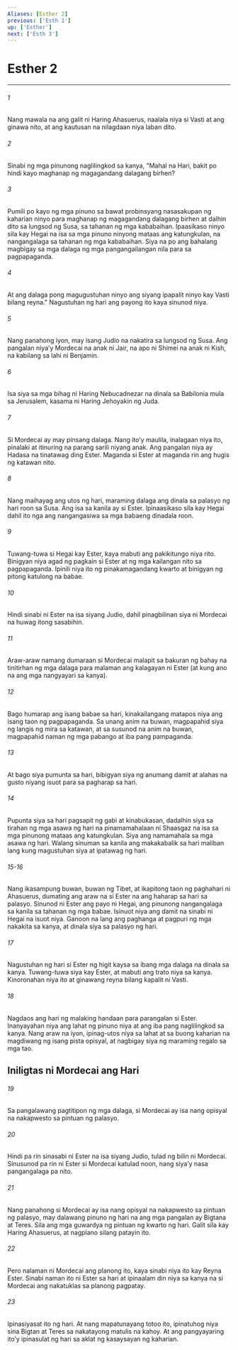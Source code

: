 ```yaml
---
Aliases: [Esther 2]
previous: ['Esth 1']
up: ['Esther']
next: ['Esth 3']
---
```

# Esther 2

***


###### 1 


Nang mawala na ang galit ni Haring Ahasuerus, naalala niya si Vasti at ang ginawa nito, at ang kautusan na nilagdaan niya laban dito. 


###### 2 


Sinabi ng mga pinunong naglilingkod sa kanya, "Mahal na Hari, bakit po hindi kayo maghanap ng magagandang dalagang birhen? 


###### 3 


Pumili po kayo ng mga pinuno sa bawat probinsyang nasasakupan ng kaharian ninyo para maghanap ng magagandang dalagang birhen at dalhin dito sa lungsod ng Susa, sa tahanan ng mga kababaihan. Ipaasikaso ninyo sila kay Hegai na isa sa mga pinuno ninyong mataas ang katungkulan, na nangangalaga sa tahanan ng mga kababaihan. Siya na po ang bahalang magbigay sa mga dalaga ng mga pangangailangan nila para sa pagpapaganda. 


###### 4 


At ang dalaga pong magugustuhan ninyo ang siyang ipapalit ninyo kay Vasti bilang reyna." Nagustuhan ng hari ang payong ito kaya sinunod niya. 


###### 5 


Nang panahong iyon, may isang Judio na nakatira sa lungsod ng Susa. Ang pangalan niyaʼy Mordecai na anak ni Jair, na apo ni Shimei na anak ni Kish, na kabilang sa lahi ni Benjamin. 


###### 6 


Isa siya sa mga bihag ni Haring Nebucadnezar na dinala sa Babilonia mula sa Jerusalem, kasama ni Haring Jehoyakin ng Juda. 


###### 7 


Si Mordecai ay may pinsang dalaga. Nang itoʼy maulila, inalagaan niya ito, pinalaki at itinuring na parang sarili niyang anak. Ang pangalan niya ay Hadasa na tinatawag ding Ester. Maganda si Ester at maganda rin ang hugis ng katawan nito. 


###### 8 


Nang maihayag ang utos ng hari, maraming dalaga ang dinala sa palasyo ng hari roon sa Susa. Ang isa sa kanila ay si Ester. Ipinaasikaso sila kay Hegai dahil ito nga ang nangangasiwa sa mga babaeng dinadala roon. 


###### 9 


Tuwang-tuwa si Hegai kay Ester, kaya mabuti ang pakikitungo niya rito. Binigyan niya agad ng pagkain si Ester at ng mga kailangan nito sa pagpapaganda. Ipinili niya ito ng pinakamagandang kwarto at binigyan ng pitong katulong na babae. 


###### 10 


Hindi sinabi ni Ester na isa siyang Judio, dahil pinagbilinan siya ni Mordecai na huwag itong sasabihin. 


###### 11 


Araw-araw namang dumaraan si Mordecai malapit sa bakuran ng bahay na tinitirhan ng mga dalaga para malaman ang kalagayan ni Ester (at kung ano na ang mga nangyayari sa kanya). 


###### 12 


Bago humarap ang isang babae sa hari, kinakailangang matapos niya ang isang taon ng pagpapaganda. Sa unang anim na buwan, magpapahid siya ng langis ng mira sa katawan, at sa susunod na anim na buwan, magpapahid naman ng mga pabango at iba pang pampaganda. 


###### 13 


At bago siya pumunta sa hari, bibigyan siya ng anumang damit at alahas na gusto niyang isuot para sa pagharap sa hari. 


###### 14 


Pupunta siya sa hari pagsapit ng gabi at kinabukasan, dadalhin siya sa tirahan ng mga asawa ng hari na pinamamahalaan ni Shaasgaz na isa sa mga pinunong mataas ang katungkulan. Siya ang namamahala sa mga asawa ng hari. Walang sinuman sa kanila ang makakabalik sa hari maliban lang kung magustuhan siya at ipatawag ng hari.

###### 15-16

Nang ikasampung buwan, buwan ng Tibet, at ikapitong taon ng paghahari ni Ahasuerus, dumating ang araw na si Ester na ang haharap sa hari sa palasyo. Sinunod ni Ester ang payo ni Hegai, ang pinunong nangangalaga sa kanila sa tahanan ng mga babae. Isinuot niya ang damit na sinabi ni Hegai na isuot niya. Ganoon na lang ang paghanga at pagpuri ng mga nakakita sa kanya, at dinala siya sa palasyo ng hari. 


###### 17 


Nagustuhan ng hari si Ester ng higit kaysa sa ibang mga dalaga na dinala sa kanya. Tuwang-tuwa siya kay Ester, at mabuti ang trato niya sa kanya. Kinoronahan niya ito at ginawang reyna bilang kapalit ni Vasti. 


###### 18 


Nagdaos ang hari ng malaking handaan para parangalan si Ester. Inanyayahan niya ang lahat ng pinuno niya at ang iba pang naglilingkod sa kanya. Nang araw na iyon, ipinag-utos niya sa lahat at sa buong kaharian na magdiwang ng isang pista opisyal, at nagbigay siya ng maraming regalo sa mga tao.

## Iniligtas ni Mordecai ang Hari 


###### 19 


Sa pangalawang pagtitipon ng mga dalaga, si Mordecai ay isa nang opisyal na nakapwesto sa pintuan ng palasyo. 


###### 20 


Hindi pa rin sinasabi ni Ester na isa siyang Judio, tulad ng bilin ni Mordecai. Sinusunod pa rin ni Ester si Mordecai katulad noon, nang siyaʼy nasa pangangalaga pa nito. 


###### 21 


Nang panahong si Mordecai ay isa nang opisyal na nakapwesto sa pintuan ng palasyo, may dalawang pinuno ng hari na ang mga pangalan ay Bigtana at Teres. Sila ang mga guwardya ng pintuan ng kwarto ng hari. Galit sila kay Haring Ahasuerus, at nagplano silang patayin ito. 


###### 22 


Pero nalaman ni Mordecai ang planong ito, kaya sinabi niya ito kay Reyna Ester. Sinabi naman ito ni Ester sa hari at ipinaalam din niya sa kanya na si Mordecai ang nakatuklas sa planong pagpatay. 


###### 23 


Ipinasiyasat ito ng hari. At nang mapatunayang totoo ito, ipinatuhog niya sina Bigtan at Teres sa nakatayong matulis na kahoy. At ang pangyayaring itoʼy ipinasulat ng hari sa aklat ng kasaysayan ng kaharian.
